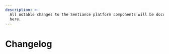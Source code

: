 ```yaml
---
description: >-
  All notable changes to the Sentiance platform components will be documented
  here.
---
```


# Changelog

